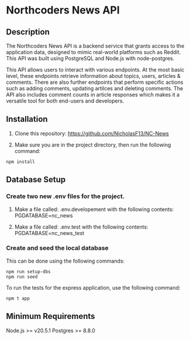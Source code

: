 # Northcoders News API

## Description

The Northcoders News API is a backend service that grants access to the application data, designed to mimic real-world platforms such as Reddit. This API was built using PostgreSQL and Node.js with node-postgres. 

This API allows users to interact with various endpoints. At the most basic level, these endpoints retrieve information about topics, users, articles & comments. There are also further endpoints that perform specific actions such as adding comments, updating artilces and deleting comments. The API also includes comment counts in article responses which makes it a versatile tool for both end-users and developers.

## Installation


1. Clone this repository: https://github.com/NicholasF13/NC-News

2. Make sure you are in the project directory, then run the following command:

```
npm install
```

## Database Setup

### Create two new .env files for the project.

1. Make a file called: .env.developement with the following contents: PGDATABASE=nc_news

2. Make a file called: .env.test with the following contents: PGDATABASE=nc_news_test

### Create and seed the local database

This can be done using the following commands:

```
npm run setup-dbs
npm run seed

```

To run the tests for the express application, use the following command:

```
npm t app
```

## Minimum Requirements

Node.js >= v20.5.1
Postgres >= 8.8.0